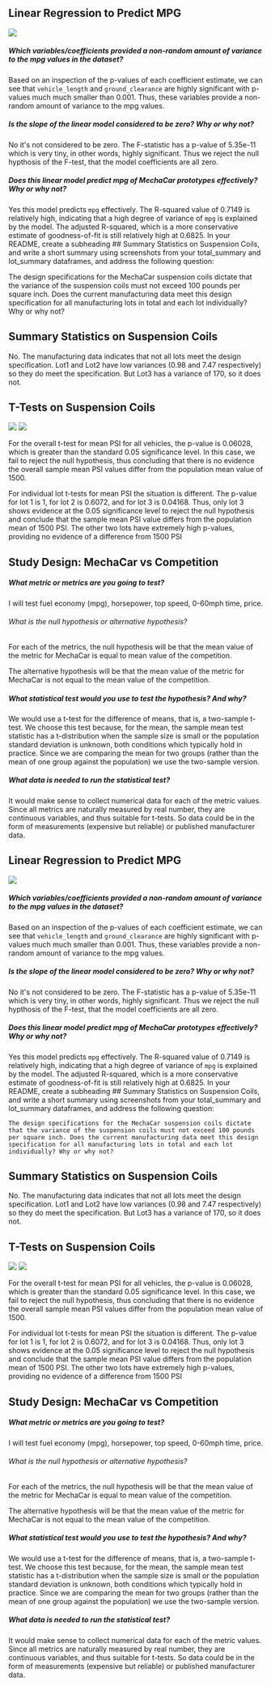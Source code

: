 ## Linear Regression to Predict MPG

![](./linear.png)

##### Which variables/coefficients provided a non-random amount of variance to the mpg values in the dataset?

Based on an inspection of the p-values of each coefficient estimate, we can see that `vehicle_length` and `ground_clearance` are highly significant with p-values much much smaller than 0.001. Thus, these variables provide a non-random amount of variance to the mpg values.

##### Is the slope of the linear model considered to be zero? Why or why not?

No it's not considered to be zero. The F-statistic has a p-value of 5.35e-11 which is very tiny, in other words, highly significant. Thus we reject the null hypthosis of the F-test, that the model coefficients are all zero.

##### Does this linear model predict mpg of MechaCar prototypes effectively? Why or why not?

Yes this model predicts `mpg` effectively. The R-squared value of 0.7149 is relatively high, indicating that a high degree of variance of `mpg` is explained by the model. The adjusted R-squared, which is a more conservative estimate of goodness-of-fit is still relatively high at 0.6825.
In your README, create a subheading ## Summary Statistics on Suspension Coils, and write a short summary using screenshots from your total_summary and lot_summary dataframes, and address the following question:

The design specifications for the MechaCar suspension coils dictate that the variance of the suspension coils must not exceed 100 pounds per square inch. Does the current manufacturing data meet this design specification for all manufacturing lots in total and each lot individually? Why or why not?

## Summary Statistics on Suspension Coils

No. The manufacturing data indicates that not all lots meet the design specification. Lot1 and Lot2 have low variances (0.98 and 7.47 respectively) so they do meet the specification. But Lot3 has a variance of 170, so it does not.

## T-Tests on Suspension Coils

![ ](./overall.png)
![ ](./lot.png)

For the overall t-test for mean PSI for all vehicles, the p-value is 0.06028, which is greater than the standard 0.05 significance level. In this case, we fail to reject the null hypothesis, thus concluding that there is no evidence the overall sample mean PSI values differ from the population mean value of 1500.

For individual lot t-tests for mean PSI the situation is different. The p-value for lot 1 is 1, 
for lot 2 is 0.6072, and for lot 3 is 0.04168. Thus, only lot 3 shows evidence at the 0.05 significance level to reject the null hypothesis and conclude that the sample mean PSI value differs from the population mean of 1500 PSI. The other two lots have extremely high p-values, providing no evidence of a difference from 1500 PSI

## Study Design: MechaCar vs Competition


##### What metric or metrics are you going to test?

I will test fuel economy (mpg), horsepower, top speed, 0-60mph time, price. 

###### What is the null hypothesis or alternative hypothesis?

For each of the metrics, the null hypothesis will be that the mean value of the metric for MechaCar is equal to mean value of the competition. 

The alternative hypothesis will be that the mean value of the metric for MechaCar is not equal to the mean value of the competition.

##### What statistical test would you use to test the hypothesis? And why?

We would use a t-test for the difference of means, that is, a two-sample t-test. We choose this test because, for the mean, the sample mean test statistic has a t-distribution when the sample size is small or the population standard deviation is unknown, both conditions which typically hold in practice. Since we are comparing the mean for two groups (rather than the mean of one group against the population) we use the two-sample version.

##### What data is needed to run the statistical test?

It would make sense to collect numerical data for each of the metric values. Since all metrics are naturally measured by real number, they are continuous variables, and thus suitable for t-tests. So data could be in the form of measurements (expensive but reliable) or published manufacturer data.
## Linear Regression to Predict MPG

![](./linear.png)

##### Which variables/coefficients provided a non-random amount of variance to the mpg values in the dataset?

Based on an inspection of the p-values of each coefficient estimate, we can see that `vehicle_length` and `ground_clearance` are highly significant with p-values much much smaller than 0.001. Thus, these variables provide a non-random amount of variance to the mpg values.

##### Is the slope of the linear model considered to be zero? Why or why not?

No it's not considered to be zero. The F-statistic has a p-value of 5.35e-11 which is very tiny, in other words, highly significant. Thus we reject the null hypthosis of the F-test, that the model coefficients are all zero.

##### Does this linear model predict mpg of MechaCar prototypes effectively? Why or why not?

Yes this model predicts `mpg` effectively. The R-squared value of 0.7149 is relatively high, indicating that a high degree of variance of `mpg` is explained by the model. The adjusted R-squared, which is a more conservative estimate of goodness-of-fit is still relatively high at 0.6825.
In your README, create a subheading ## Summary Statistics on Suspension Coils, and write a short summary using screenshots from your total_summary and lot_summary dataframes, and address the following question:

    The design specifications for the MechaCar suspension coils dictate that the variance of the suspension coils must not exceed 100 pounds per square inch. Does the current manufacturing data meet this design specification for all manufacturing lots in total and each lot individually? Why or why not?

## Summary Statistics on Suspension Coils

No. The manufacturing data indicates that not all lots meet the design specification. Lot1 and Lot2 have low variances (0.98 and 7.47 respectively) so they do meet the specification. But Lot3 has a variance of 170, so it does not.

## T-Tests on Suspension Coils

![ ](./overall.png)
![ ](./lot.png)

For the overall t-test for mean PSI for all vehicles, the p-value is 0.06028, which is greater than the standard 0.05 significance level. In this case, we fail to reject the null hypothesis, thus concluding that there is no evidence the overall sample mean PSI values differ from the population mean value of 1500.

For individual lot t-tests for mean PSI the situation is different. The p-value for lot 1 is 1, 
for lot 2 is 0.6072, and for lot 3 is 0.04168. Thus, only lot 3 shows evidence at the 0.05 significance level to reject the null hypothesis and conclude that the sample mean PSI value differs from the population mean of 1500 PSI. The other two lots have extremely high p-values, providing no evidence of a difference from 1500 PSI

## Study Design: MechaCar vs Competition


##### What metric or metrics are you going to test?

I will test fuel economy (mpg), horsepower, top speed, 0-60mph time, price. 

###### What is the null hypothesis or alternative hypothesis?

For each of the metrics, the null hypothesis will be that the mean value of the metric for MechaCar is equal to mean value of the competition. 

The alternative hypothesis will be that the mean value of the metric for MechaCar is not equal to the mean value of the competition.

##### What statistical test would you use to test the hypothesis? And why?

We would use a t-test for the difference of means, that is, a two-sample t-test. We choose this test because, for the mean, the sample mean test statistic has a t-distribution when the sample size is small or the population standard deviation is unknown, both conditions which typically hold in practice. Since we are comparing the mean for two groups (rather than the mean of one group against the population) we use the two-sample version.

##### What data is needed to run the statistical test?

It would make sense to collect numerical data for each of the metric values. Since all metrics are naturally measured by real number, they are continuous variables, and thus suitable for t-tests. So data could be in the form of measurements (expensive but reliable) or published manufacturer data.


